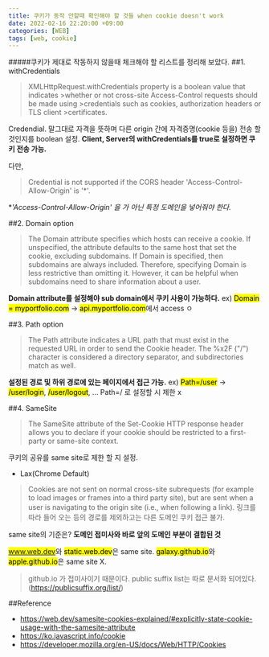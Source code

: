 ```yaml
---
title: 쿠키가 동작 안할때 확인해야 할 것들 when cookie doesn't work
date: 2022-02-16 22:20:00 +09:00
categories: [WEB]
tags: [web, cookie]
---
```


#####쿠키가 제대로 작동하지 않을때 체크해야 할 리스트를 정리해 보았다.
##1. withCredentials
>XMLHttpRequest.withCredentials property is a boolean value that indicates     >whether or not cross-site Access-Control requests should be made using      >credentials such as cookies, authorization headers or TLS client            >certificates.

Credendial. 말그대로 자격을 뜻하며 
다른 origin 간에 자격증명(cookie 등을) 전송 할 것인지를 boolean 설정. 
**Client, Server의 withCredentials를 true로 설정하면 쿠키 전송 가능.**

다만, 
>Credential is not supported if the CORS header 'Access-Control-Allow-Origin' is '*'.

**'Access-Control-Allow-Origin' 을 *가 아닌 특정 도메인을 넣어줘야 한다.**

##2. Domain option
>The Domain attribute specifies which hosts can receive a cookie. If unspecified, the attribute defaults to the same host that set the cookie, excluding subdomains. If Domain is specified, then subdomains are always included. Therefore, specifying Domain is less restrictive than omitting it. However, it can be helpful when subdomains need to share information about a user.

**Domain attribute를 설정해야 sub domain에서 쿠키 사용이 가능하다.**
ex) <mark>Domain = myportfolio.com</mark> -> <mark>api.myportfolio.com</mark>에서 access ㅇ

##3. Path option
>The Path attribute indicates a URL path that must exist in the requested URL in order to send the Cookie header. The %x2F ("/") character is considered a directory separator, and subdirectories match as well.

**설정된 경로 및 하위 경로에 있는 페이지에서 접근 가능.**
ex) <mark>Path=/user</mark> -> <mark>/user/login</mark>, <mark>/user/logout</mark>, ...
Path=/ 로 설정할 시 제한 x

##4. SameSite
>The SameSite attribute of the Set-Cookie HTTP response header allows you to declare if your cookie should be restricted to a first-party or same-site context.

쿠키의 공유를 same site로 제한 할 지 설정.
- Lax(Chrome Default)
>Cookies are not sent on normal cross-site subrequests (for example to load images or frames into a third party site), but are sent when a user is navigating to the origin site (i.e., when following a link).
링크를 따라 들어 오는 등의 경로를 제외하고는 다른 도메인 쿠키 접근 불가.

same site의 기준은?
**도메인 접미사와 바로 앞의 도메인 부분이 결합된 것**

<mark>www.web.dev</mark>와  <mark>static.web.dev</mark>은 same site.
<mark>galaxy.github.io</mark>와  <mark>apple.github.io</mark>은 same site X.
>github.io 가 접미사이기 때문이다.
>public suffix list는 따로 문서화 되어있다. (https://publicsuffix.org/list/)


##Reference
- https://web.dev/samesite-cookies-explained/#explicitly-state-cookie-usage-with-the-samesite-attribute
- https://ko.javascript.info/cookie
- https://developer.mozilla.org/en-US/docs/Web/HTTP/Cookies






